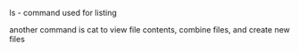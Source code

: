 ls - command used for listing 

another command is cat to view file contents, combine files, and create new files